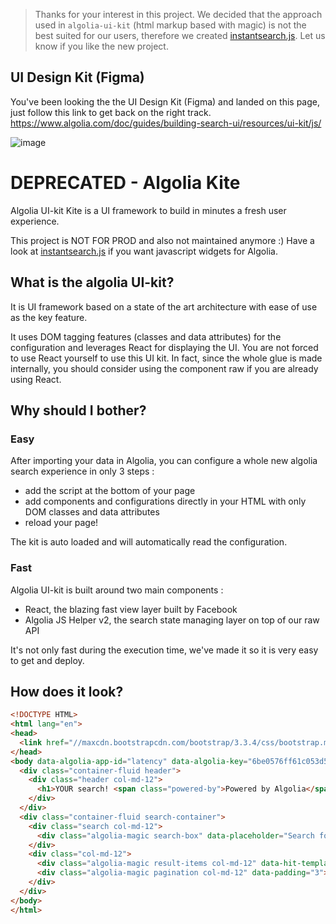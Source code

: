  > Thanks for your interest in this project. We decided that the approach used in `algolia-ui-kit` (html markup based with magic) is not the best suited for our users, therefore we created       [instantsearch.js](https://github.com/algolia/instantsearch.js). Let us know if you like the new project.
 
 
UI Design Kit (Figma)
---------------------------
You've been looking the the UI Design Kit (Figma) and landed on this page, just follow this link to get back on the right track.
https://www.algolia.com/doc/guides/building-search-ui/resources/ui-kit/js/
 
![image](https://user-images.githubusercontent.com/1101220/183423931-57e27b89-26b7-4e56-9590-dafc50e01695.png)




DEPRECATED - Algolia Kite
=============================

Algolia UI-kit Kite is a UI framework to build in minutes a fresh user experience.

This project is NOT FOR PROD and also not maintained anymore :) Have a look at [instantsearch.js](https://github.com/algolia/instantsearch.js) if you want javascript widgets for Algolia.

What is the algolia UI-kit?
---------------------------

It is UI framework based on a state of the art architecture with ease of use as
the key feature.

It uses DOM tagging features (classes and data attributes) for the configuration
and leverages React for displaying the UI. You are not forced to use React
yourself to use this UI kit. In fact, since the whole glue is made internally,
you should consider using the component raw if you are already using React.

Why should I bother?
--------------------

### Easy

After importing your data in Algolia, you can configure a whole new algolia
search experience in only 3 steps : 
 - add the script at the bottom of your page
 - add components and configurations directly in your HTML with only DOM classes
   and data attributes
 - reload your page!

The kit is auto loaded and will automatically read the configuration.

### Fast

Algolia UI-kit is built around two main components :
 - React, the blazing fast view layer built by Facebook
 - Algolia JS Helper v2, the search state managing layer on top of our raw API

It's not only fast during the execution time, we've made it so it is very easy
to get and deploy.

How does it look?
-----------------

```html
<!DOCTYPE HTML>
<html lang="en">
<head>
  <link href="//maxcdn.bootstrapcdn.com/bootstrap/3.3.4/css/bootstrap.min.css" rel="stylesheet">
</head>
<body data-algolia-app-id="latency" data-algolia-key="6be0576ff61c053d5f9a3225e2a90f76" data-algolia-index="bestbuy">
  <div class="container-fluid header">
    <div class="header col-md-12">
      <h1>YOUR search! <span class="powered-by">Powered by Algolia</span></h1>
    </div>
  </div>
  <div class="container-fluid search-container">
    <div class="search col-md-12">
      <div class="algolia-magic search-box" data-placeholder="Search for an awesome product..."></div>
    </div>
    <div class="col-md-12">
      <div class="algolia-magic result-items col-md-12" data-hit-template="#hit-template" data-hits-per-page="5"></div>
      <div class="algolia-magic pagination col-md-12" data-padding="3"></div>
    </div>
  </div>
</body>
</html>
```
